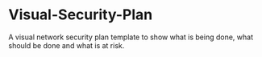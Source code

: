 # Visual-Security-Plan
A visual network security plan template to show what is being done, what should be done and what is at risk.
